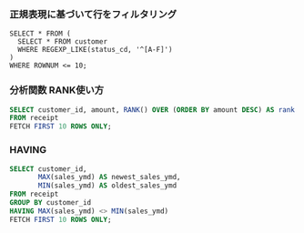 
### 正規表現に基づいて行をフィルタリング
```SQL:
SELECT * FROM (
  SELECT * FROM customer
  WHERE REGEXP_LIKE(status_cd, '^[A-F]')
)
WHERE ROWNUM <= 10;
```


### 分析関数 RANK使い方
```SQL
SELECT customer_id, amount, RANK() OVER (ORDER BY amount DESC) AS rank
FROM receipt
FETCH FIRST 10 ROWS ONLY;
```


### HAVING
```SQL
SELECT customer_id, 
       MAX(sales_ymd) AS newest_sales_ymd, 
       MIN(sales_ymd) AS oldest_sales_ymd
FROM receipt
GROUP BY customer_id
HAVING MAX(sales_ymd) <> MIN(sales_ymd)
FETCH FIRST 10 ROWS ONLY;
```